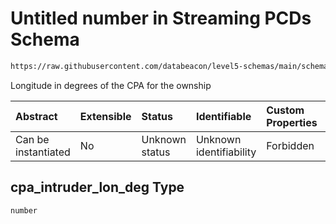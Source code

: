 # Untitled number in Streaming PCDs Schema

```txt
https://raw.githubusercontent.com/databeacon/level5-schemas/main/schemas/streaming/pcds.schema.json#/properties/cpa_intruder_lon_deg
```

Longitude in degrees of the CPA for the ownship

| Abstract            | Extensible | Status         | Identifiable            | Custom Properties | Additional Properties | Access Restrictions | Defined In                                                                        |
| :------------------ | :--------- | :------------- | :---------------------- | :---------------- | :-------------------- | :------------------ | :-------------------------------------------------------------------------------- |
| Can be instantiated | No         | Unknown status | Unknown identifiability | Forbidden         | Allowed               | none                | [pcds.schema.json\*](../../out/streaming/pcds.schema.json "open original schema") |

## cpa\_intruder\_lon\_deg Type

`number`

